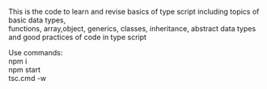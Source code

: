 This is the code to learn and revise basics of type script including topics of basic data types, <br />
functions, array,object, generics, classes, inheritance, abstract data types <br />
and good practices of code in type script <br />

Use commands: <br />
npm i <br />
npm start<br />
tsc.cmd -w
